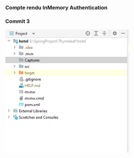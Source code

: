 <h3>Compte rendu InMemory Authentication </h3>
<h3>Commit 3</h3>
<img src="Captures/capture1.png">



